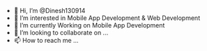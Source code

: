 - 👋 Hi, I’m @Dinesh130914
- 👀 I’m interested in Mobile App Development & Web Development 
- 🌱 I’m currently Working on Mobile App Development 
- 💞️ I’m looking to collaborate on ...
- 📫 How to reach me ...

<!---
Dinesh130914/Dinesh130914 is a ✨ special ✨ repository because its `README.md` (this file) appears on your GitHub profile.
You can click the Preview link to take a look at your changes.
--->
